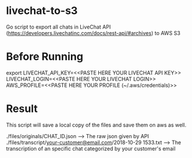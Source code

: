 # livechat-to-s3
Go script to export all chats in LiveChat API (https://developers.livechatinc.com/docs/rest-api/#archives) to AWS S3

# Before Running

export LIVECHAT_API_KEY=\<\<PASTE HERE YOUR LIVECHAT API KEY\>\> LIVECHAT_LOGIN=\<\<PASTE HERE YOUR LIVECHAT LOGIN\>\> AWS_PROFILE=\<\<PASTE HERE YOUR PROFILE (~/.aws/credentials)\>\>

# Result

This script will save a local copy of the files and save them on aws as well.

./files/originals/CHAT_ID.json --> The raw json given by API\
./files/transcript/your-customer@email.com/2018-10-29 1533.txt --> The transcription of an specific chat categorized by your customer's email
